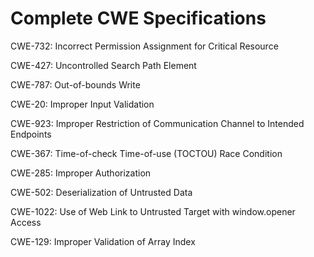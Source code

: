 

# Complete CWE Specifications

CWE-732: Incorrect Permission Assignment for Critical Resource

CWE-427: Uncontrolled Search Path Element

CWE-787: Out-of-bounds Write

CWE-20: Improper Input Validation

CWE-923: Improper Restriction of Communication Channel to Intended Endpoints

CWE-367: Time-of-check Time-of-use (TOCTOU) Race Condition

CWE-285: Improper Authorization

CWE-502: Deserialization of Untrusted Data

CWE-1022: Use of Web Link to Untrusted Target with window.opener Access

CWE-129: Improper Validation of Array Index